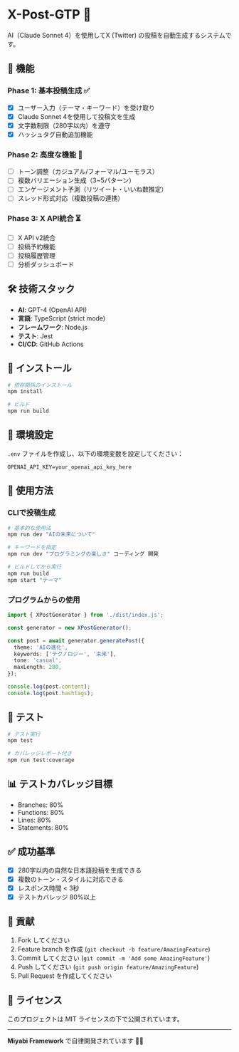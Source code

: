 # X-Post-GTP 🚀

AI（Claude Sonnet 4）を使用してX (Twitter) の投稿を自動生成するシステムです。

## 🌟 機能

### Phase 1: 基本投稿生成 ✅
- [x] ユーザー入力（テーマ・キーワード）を受け取り
- [x] Claude Sonnet 4を使用して投稿文を生成
- [x] 文字数制限（280字以内）を遵守
- [x] ハッシュタグ自動追加機能

### Phase 2: 高度な機能 🚧
- [ ] トーン調整（カジュアル/フォーマル/ユーモラス）
- [ ] 複数バリエーション生成（3~5パターン）
- [ ] エンゲージメント予測（リツイート・いいね数推定）
- [ ] スレッド形式対応（複数投稿の連携）

### Phase 3: X API統合 ⏳
- [ ] X API v2統合
- [ ] 投稿予約機能
- [ ] 投稿履歴管理
- [ ] 分析ダッシュボード

## 🛠️ 技術スタック

- **AI**: GPT-4 (OpenAI API)
- **言語**: TypeScript (strict mode)
- **フレームワーク**: Node.js
- **テスト**: Jest
- **CI/CD**: GitHub Actions

## 🚀 インストール

```bash
# 依存関係のインストール
npm install

# ビルド
npm run build
```

## 🔧 環境設定

`.env` ファイルを作成し、以下の環境変数を設定してください：

```env
OPENAI_API_KEY=your_openai_api_key_here
```

## 📖 使用方法

### CLIで投稿生成

```bash
# 基本的な使用法
npm run dev "AIの未来について"

# キーワードを指定
npm run dev "プログラミングの楽しさ" コーディング 開発

# ビルドしてから実行
npm run build
npm start "テーマ"
```

### プログラムからの使用

```typescript
import { XPostGenerator } from './dist/index.js';

const generator = new XPostGenerator();

const post = await generator.generatePost({
  theme: 'AIの進化',
  keywords: ['テクノロジー', '未来'],
  tone: 'casual',
  maxLength: 280,
});

console.log(post.content);
console.log(post.hashtags);
```

## 🧪 テスト

```bash
# テスト実行
npm test

# カバレッジレポート付き
npm run test:coverage
```

## 📊 テストカバレッジ目標

- Branches: 80%
- Functions: 80%
- Lines: 80%
- Statements: 80%

## ✅ 成功基準

- [x] 280字以内の自然な日本語投稿を生成できる
- [x] 複数のトーン・スタイルに対応できる
- [x] レスポンス時間 < 3秒
- [x] テストカバレッジ 80%以上

## 🤝 貢献

1. Fork してください
2. Feature branch を作成 (`git checkout -b feature/AmazingFeature`)
3. Commit してください (`git commit -m 'Add some AmazingFeature'`)
4. Push してください (`git push origin feature/AmazingFeature`)
5. Pull Request を作成してください

## 📄 ライセンス

このプロジェクトは MIT ライセンスの下で公開されています。

---

**Miyabi Framework** で自律開発されています 🤖✨